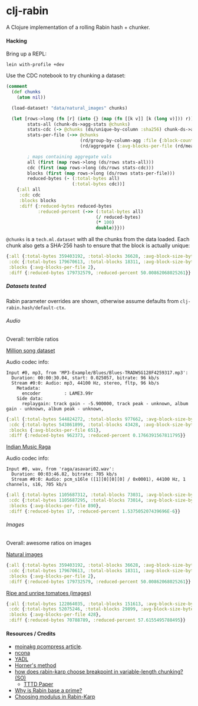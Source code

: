 # clj-rabin

A Clojure implementation of a rolling Rabin hash + chunker.

#### Hacking

Bring up a REPL:
```
lein with-profile +dev 
```

Use the CDC notebook to try chunking a dataset:

```clojure
(comment
  (def chunks
    (atom nil))

  (load-dataset! "data/natural_images" chunks)

  (let [rows->long (fn [r] (into {} (map (fn [[k v]] [k (long v)])) r))
        stats-all (chunk-ds->agg-stats @chunks)
        stats-cdc (-> @chunks (ds/unique-by-column :sha256) chunk-ds->agg-stats)
        stats-per-file (->> @chunks
                            (rd/group-by-column-agg :file {:block-count (rd/count-distinct :sha256)})
                            (rd/aggregate {:avg-blocks-per-file (rd/mean :block-count)}))

        ; maps containing aggregate vals
        all (first (map rows->long (ds/rows stats-all)))
        cdc (first (map rows->long (ds/rows stats-cdc)))
        blocks (first (map rows->long (ds/rows stats-per-file)))
        reduced-bytes (- (:total-bytes all)
                         (:total-bytes cdc))]
    {:all all
     :cdc cdc
     :blocks blocks
     :diff {:reduced-bytes reduced-bytes
            :reduced-percent (->> (:total-bytes all)
                                  (/ reduced-bytes)
                                  (* 100)
                                  double)}}))
```

`@chunks` is a `tech.ml.dataset` with all the chunks from the data loaded. Each chunk also gets a SHA-256 hash to ensure that the block is actually unique:

```clojure
{:all {:total-bytes 359403192, :total-blocks 36628, :avg-block-size-bytes 9812},
 :cdc {:total-bytes 179670613, :total-blocks 18311, :avg-block-size-bytes 9812},
 :blocks {:avg-blocks-per-file 2},
 :diff {:reduced-bytes 179732579, :reduced-percent 50.00862068025261}}
```

##### Datasets tested

Rabin parameter overrides are shown, otherwise assume defaults from `clj-rabin.hash/default-ctx`.


###### Audio

Overall: terrible ratios

[Million song dataset](https://www.kaggle.com/datasets/undefinenull/million-song-dataset-spotify-lastfm)

Audio codec info:

```
Input #0, mp3, from 'MP3-Example/Blues/Blues-TRADWSG128F4259317.mp3':
  Duration: 00:00:30.04, start: 0.025057, bitrate: 96 kb/s
  Stream #0:0: Audio: mp3, 44100 Hz, stereo, fltp, 96 kb/s
    Metadata:
      encoder         : LAME3.99r
    Side data:
      replaygain: track gain - -5.900000, track peak - unknown, album gain - unknown, album peak - unknown, 
```

```clojure
{:all {:total-bytes 544824272, :total-blocks 977662, :avg-block-size-bytes 557},
 :cdc {:total-bytes 543861899, :total-blocks 43428, :avg-block-size-bytes 12523},
 :blocks {:avg-blocks-per-file 651},
 :diff {:reduced-bytes 962373, :reduced-percent 0.1766391567811795}}
```

[Indian Music Raga](https://www.kaggle.com/datasets/kcwaghmarewaghmare/indian-music-raga)

Audio codec info:
```
Input #0, wav, from 'raga/asavari02.wav':
  Duration: 00:03:46.82, bitrate: 705 kb/s
  Stream #0:0: Audio: pcm_s16le ([1][0][0][0] / 0x0001), 44100 Hz, 1 channels, s16, 705 kb/s
```

```clojure
{:all {:total-bytes 1105687312, :total-blocks 73031, :avg-block-size-bytes 15139},
 :cdc {:total-bytes 1105687295, :total-blocks 73014, :avg-block-size-bytes 15143},
 :blocks {:avg-blocks-per-file 890},
 :diff {:reduced-bytes 17, :reduced-percent 1.537505207439696E-6}}
```

###### Images

Overall: awesome ratios on images

[Natural images](https://www.kaggle.com/datasets/prasunroy/natural-images)

```clojure
{:all {:total-bytes 359403192, :total-blocks 36628, :avg-block-size-bytes 9812},
 :cdc {:total-bytes 179670613, :total-blocks 18311, :avg-block-size-bytes 9812},
 :blocks {:avg-blocks-per-file 2},
 :diff {:reduced-bytes 179732579, :reduced-percent 50.00862068025261}}
```

[Ripe and unripe tomatoes (images)](https://www.kaggle.com/datasets/sumn2u/riped-and-unriped-tomato-dataset)

```clojure
{:all {:total-bytes 122864035, :total-blocks 151613, :avg-block-size-bytes 810},
 :cdc {:total-bytes 52075246, :total-blocks 29899, :avg-block-size-bytes 1741},
 :blocks {:avg-blocks-per-file 428},
 :diff {:reduced-bytes 70788789, :reduced-percent 57.6155495788495}}
```

#### Resources / Credits

- [moinakg pcompress article](https://moinakg.wordpress.com/tag/rabin-fingerprint/).
- [ncona](https://ncona.com/2017/06/the-rabin-karp-algorithm/)
- [YADL](https://github.com/YADL/yadl/wiki/Rabin-Karp-for-Variable-Chunking)
- [Horner's method](https://en.wikipedia.org/wiki/Horner%27s_method)
- [how does rabin-karp choose breakpoint in variable-length chunking? (SO)](https://stackoverflow.com/questions/67101553/how-does-rabin-karp-choose-breakpoint-in-variable-length-chunking)
  - [TTTD Paper](https://www.hpl.hp.com/techreports/2005/HPL-2005-30R1.pdf)
- [Why is Rabin base a prime?](https://cs.stackexchange.com/a/28024)
- [Choosing modulus in Rabin-Karp](https://cs.stackexchange.com/questions/10174/how-do-we-find-the-optimal-modulus-q-in-rabin-karp-algorithm)
